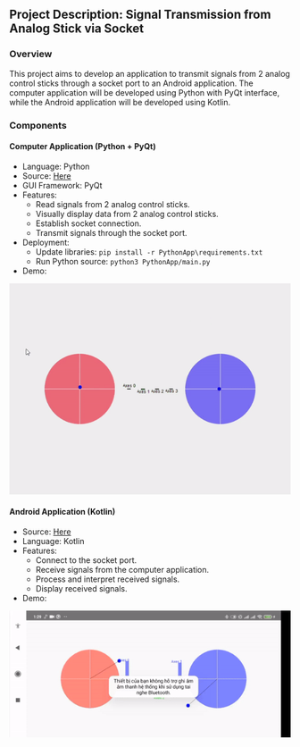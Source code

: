 ## Project Description: Signal Transmission from Analog Stick via Socket
### Overview
This project aims to develop an application to transmit signals from 2 analog control sticks through a socket port to an Android application. The computer application will be developed using Python with PyQt interface, while the Android application will be developed using Kotlin.

### Components
#### Computer Application (Python + PyQt)
* Language: Python
* Source: [Here](PythonApp/main.py)
* GUI Framework: PyQt
* Features:
    * Read signals from 2 analog control sticks.
    * Visually display data from 2 analog control sticks.
    * Establish socket connection.
    * Transmit signals through the socket port.
* Deployment:
    * Update libraries:
    ```pip install -r PythonApp\requirements.txt```
    * Run Python source: ```python3 PythonApp/main.py```
* Demo:

![Demo Python App](https://github.com/Mr-QB/ControlerApp/blob/main/VideoDemo/PythonApp.gif)

#### Android Application (Kotlin)
* Source: [Here](AndroidApp\app\src\main\java\com\example\controlerapp\MainActivity.kt)
* Language: Kotlin
* Features:
    * Connect to the socket port.
    * Receive signals from the computer application.
    * Process and interpret received signals.
    * Display received signals.
* Demo:

![Demo Android App](https://github.com/Mr-QB/ControlerApp/blob/main/VideoDemo/AndroidApp.gif)
